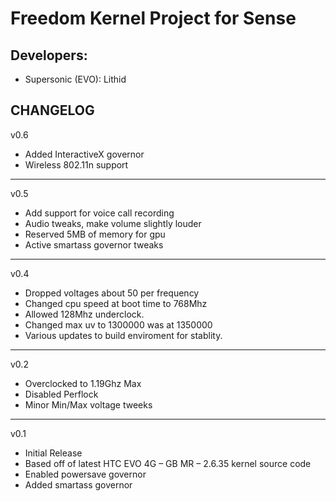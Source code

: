 Freedom Kernel Project for Sense
==============

Developers:
------------
* Supersonic (EVO): Lithid

CHANGELOG
------------
v0.6

* Added InteractiveX governor
* Wireless 802.11n support

------------
v0.5

* Add support for voice call recording
* Audio tweaks, make volume slightly louder
* Reserved 5MB of memory for gpu
* Active smartass governor tweaks

------------
v0.4

* Dropped voltages about 50 per frequency
* Changed cpu speed at boot time to 768Mhz
* Allowed 128Mhz underclock.
* Changed max uv to 1300000 was at 1350000
* Various updates to build enviroment for stablity.

------------
v0.2

* Overclocked to 1.19Ghz Max
* Disabled Perflock
* Minor Min/Max voltage tweeks

------------
v0.1

* Initial Release
* Based off of latest HTC EVO 4G – GB MR – 2.6.35 kernel source code
* Enabled powersave governor
* Added smartass governor
